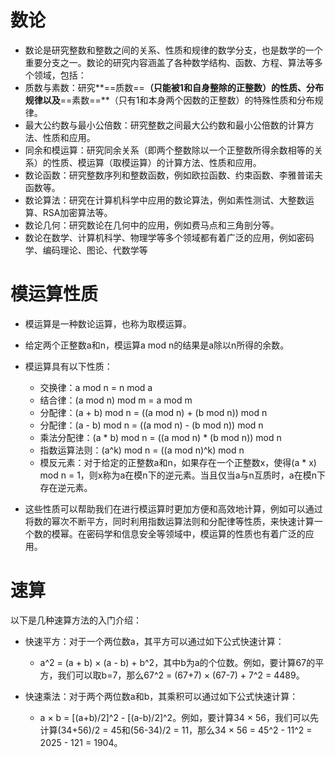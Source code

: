 # 数论

* 数论是研究整数和整数之间的关系、性质和规律的数学分支，也是数学的一个重要分支之一。数论的研究内容涵盖了各种数学结构、函数、方程、算法等多个领域，包括：
* 质数与素数：研究**==质数==**（只能被1和自身整除的正整数）的性质、分布规律以及**==素数==**（只有1和本身两个因数的正整数）的特殊性质和分布规律。
* 最大公约数与最小公倍数：研究整数之间最大公约数和最小公倍数的计算方法、性质和应用。
* 同余和模运算：研究同余关系（即两个整数除以一个正整数所得余数相等的关系）的性质、模运算（取模运算）的计算方法、性质和应用。
* 数论函数：研究整数序列和整数函数，例如欧拉函数、约束函数、李雅普诺夫函数等。
* 数论算法：研究在计算机科学中应用的数论算法，例如素性测试、大整数运算、RSA加密算法等。
* 数论几何：研究数论在几何中的应用，例如费马点和三角剖分等。
* 数论在数学、计算机科学、物理学等多个领域都有着广泛的应用，例如密码学、编码理论、图论、代数学等



# 模运算性质

* 模运算是一种数论运算，也称为取模运算。
* 给定两个正整数a和n，模运算a mod n的结果是a除以n所得的余数。
* 模运算具有以下性质：
  * 交换律：a mod n = n mod a
  * 结合律：(a mod n) mod m = a mod m
  * 分配律：(a + b) mod n = ((a mod n) + (b mod n)) mod n
  * 分配律：(a - b) mod n = ((a mod n) - (b mod n)) mod n
  * 乘法分配律：(a * b) mod n = ((a mod n) * (b mod n)) mod n
  * 指数运算法则：(a^k) mod n = ((a mod n)^k) mod n
  * 模反元素：对于给定的正整数a和n，如果存在一个正整数x，使得(a * x) mod n = 1，则x称为a在模n下的逆元素。当且仅当a与n互质时，a在模n下存在逆元素。

* 这些性质可以帮助我们在进行模运算时更加方便和高效地计算，例如可以通过将数的幂次不断平方，同时利用指数运算法则和分配律等性质，来快速计算一个数的模幂。在密码学和信息安全等领域中，模运算的性质也有着广泛的应用。



# 速算

以下是几种速算方法的入门介绍：

* 快速平方：对于一个两位数a，其平方可以通过如下公式快速计算：

  * a^2 = (a + b) × (a - b) + b^2，其中b为a的个位数。例如，要计算67的平方，我们可以取b=7，那么67^2 = (67+7) × (67-7) + 7^2 = 4489。

* 快速乘法：对于两个两位数a和b，其乘积可以通过如下公式快速计算：

  * a × b = [(a+b)/2]^2 - [(a-b)/2]^2。例如，要计算34 × 56，我们可以先计算(34+56)/2 = 45和(56-34)/2 = 11，那么34 × 56 = 45^2 - 11^2 = 2025 - 121 = 1904。

  